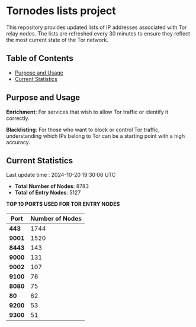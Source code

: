 # Tornodes lists project

This repository provides updated lists of IP addresses associated with Tor relay nodes. The lists are refreshed every 30 minutes to ensure they reflect the most current state of the Tor network.

## Table of Contents

- [Purpose and Usage](#purpose-and-usage)
- [Current Statistics](#current-statistics)


## Purpose and Usage

**Enrichment**: For services that wish to allow Tor traffic or identify it correctly.

**Blacklisting**: For those who want to block or control Tor traffic, understanding which IPs belong to Tor can be a starting point with a high accuracy.

## Current Statistics

Last update time : 2024-10-20 19:30:06 UTC

- **Total Number of Nodes**: 8783
- **Total of Entry Nodes**: 5127

**TOP 10 PORTS USED FOR TOR ENTRY NODES**

| **Port** | **Number of Nodes** |
|------|-----------------|
| **443**   | 1744  |
| **9001**   | 1520  |
| **8443**   | 143  |
| **9000**   | 131  |
| **9002**   | 107  |
| **9100**   | 76  |
| **8080**   | 75  |
| **80**   | 62  |
| **9200**   | 53  |
| **9300**   | 51  |

